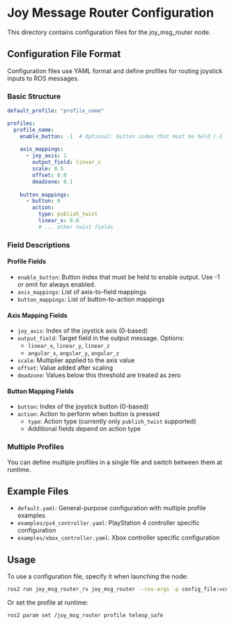 # Joy Message Router Configuration

This directory contains configuration files for the joy_msg_router node.

## Configuration File Format

Configuration files use YAML format and define profiles for routing joystick inputs to ROS messages.

### Basic Structure

```yaml
default_profile: "profile_name"

profiles:
  profile_name:
    enable_button: -1  # Optional: button index that must be held (-1 for always enabled)
    
    axis_mappings:
      - joy_axis: 1
        output_field: linear_x
        scale: 0.5
        offset: 0.0
        deadzone: 0.1
    
    button_mappings:
      - button: 0
        action:
          type: publish_twist
          linear_x: 0.0
          # ... other twist fields
```

### Field Descriptions

#### Profile Fields
- `enable_button`: Button index that must be held to enable output. Use -1 or omit for always enabled.
- `axis_mappings`: List of axis-to-field mappings
- `button_mappings`: List of button-to-action mappings

#### Axis Mapping Fields
- `joy_axis`: Index of the joystick axis (0-based)
- `output_field`: Target field in the output message. Options:
  - `linear_x`, `linear_y`, `linear_z`
  - `angular_x`, `angular_y`, `angular_z`
- `scale`: Multiplier applied to the axis value
- `offset`: Value added after scaling
- `deadzone`: Values below this threshold are treated as zero

#### Button Mapping Fields
- `button`: Index of the joystick button (0-based)
- `action`: Action to perform when button is pressed
  - `type`: Action type (currently only `publish_twist` supported)
  - Additional fields depend on action type

### Multiple Profiles

You can define multiple profiles in a single file and switch between them at runtime.

## Example Files

- `default.yaml`: General-purpose configuration with multiple profile examples
- `examples/ps4_controller.yaml`: PlayStation 4 controller specific configuration
- `examples/xbox_controller.yaml`: Xbox controller specific configuration

## Usage

To use a configuration file, specify it when launching the node:

```bash
ros2 run joy_msg_router_rs joy_msg_router --ros-args -p config_file:=config/default.yaml
```

Or set the profile at runtime:

```bash
ros2 param set /joy_msg_router profile teleop_safe
```